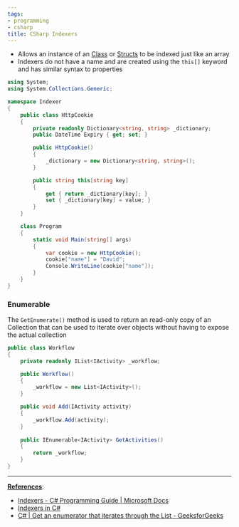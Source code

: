 ```yaml
---
tags:
- programming
- csharp
title: CSharp Indexers
---
```


* Allows an instance of an [Class](csharp-classes.md) or [Structs](structs.md) to be indexed just like an array
* Indexers do not have a name and are created using the `this[]` keyword and has similar syntax to properties

````csharp
using System;
using System.Collections.Generic;

namespace Indexer
{
    public class HttpCookie
    {
        private readonly Dictionary<string, string> _dictionary;
        public DateTime Expiry { get; set; }

        public HttpCookie()
        {
            _dictionary = new Dictionary<string, string>();
        }

        public string this[string key]
        {
            get { return _dictionary[key]; }
            set { _dictionary[key] = value; }
        }
    }

    class Program
    {
        static void Main(string[] args)
        {
            var cookie = new HttpCookie();
            cookie["name"] = "David";
            Console.WriteLine(cookie["name"]);
        }
    }
}
````

### Enumerable

The `GetEnumerate()` method is used to return an read-only copy of an Collection that can be used to iterate over objects without having to expose the actual collection

````csharp
public class Workflow
{
    private readonly IList<IActivity> _workflow;

    public Workflow()
    {
        _workflow = new List<IActivity>();
    }

    public void Add(IActivity activity)
    {
        _workflow.Add(activity);
    }
		
    public IEnumerable<IActivity> GetActivities()
    {
        return _workflow;
    }
}
````

---

**<u>References</u>**:

* [Indexers - C# Programming Guide | Microsoft Docs](https://docs.microsoft.com/en-us/dotnet/csharp/programming-guide/indexers/)
* [Indexers in C#](https://www.c-sharpcorner.com/uploadfile/puranindia/indexers-in-C-Sharp/)
* [C# | Get an enumerator that iterates through the List - GeeksforGeeks](https://www.geeksforgeeks.org/c-sharp-get-an-enumerator-that-iterates-through-the-list/)